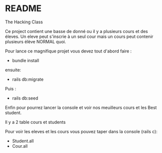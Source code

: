 # README

The Hacking Class

Ce project contient une basse de donné ou il y a plusieurs cours et des éleves. Un eleve peut s'inscrie à un seul cour mais un cours peut contenir plusieurs élève NORMAL quoi.

Pour lance ce magnifique projet vous devez tout d'abord faire :

- bundle install

ensuite: 

- rails db:migrate

Puis :

- rails db:seed

Enfin pour pourrez lancer la console et voir nos meuilleurs cours et les Best student.

Il y a 2 table cours et students 

Pour voir les eleves et les cours vous pouvez taper dans la console (rails c):

- Student.all
- Cour.all